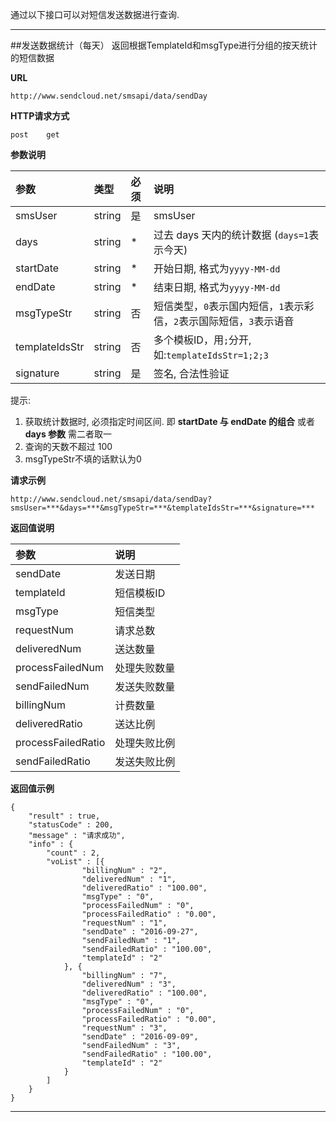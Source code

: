 通过以下接口可以对短信发送数据进行查询.
- - - 
##发送数据统计（每天）
返回根据TemplateId和msgType进行分组的按天统计的短信数据
    
**URL**    
```
http://www.sendcloud.net/smsapi/data/sendDay
```
    
**HTTP请求方式**
```
post    get
```
  
**参数说明** 
    
|参数|类型|必须|说明|
|:---|:---|:---|:---|
|smsUser|string|是|smsUser|
|days|string|*|过去 days 天内的统计数据 (`days=1`表示今天)| 
|startDate|string|*|开始日期, 格式为`yyyy-MM-dd`|
|endDate|string|*|结束日期, 格式为`yyyy-MM-dd`|
|msgTypeStr|string|否|短信类型，`0`表示国内短信，`1`表示彩信，`2`表示国际短信，`3`表示语音|
|templateIdsStr|string|否|多个模板ID，用`;`分开, 如:`templateIdsStr=1;2;3`|
|signature|string|是|签名, 合法性验证|

提示:

1. 获取统计数据时, 必须指定时间区间. 即 **startDate 与 endDate 的组合** 或者 **days 参数** 需二者取一
2. 查询的天数不超过 100
3. msgTypeStr不填的话默认为0

**请求示例**
```
http://www.sendcloud.net/smsapi/data/sendDay?smsUser=***&days=***&msgTypeStr=***&templateIdsStr=***&signature=***
```

**返回值说明**

|参数|说明|
|:---|:---|
|sendDate|发送日期|
|templateId|短信模板ID|
|msgType|短信类型|
|requestNum|请求总数|
|deliveredNum|送达数量|
|processFailedNum|处理失败数量|
|sendFailedNum|发送失败数量|
|billingNum|计费数量|
|deliveredRatio|送达比例|
|processFailedRatio|处理失败比例|
|sendFailedRatio|发送失败比例|

**返回值示例**
```
{
	"result" : true,
	"statusCode" : 200,
	"message" : "请求成功",
	"info" : {
		"count" : 2,
		"voList" : [{
				"billingNum" : "2",
				"deliveredNum" : "1",
				"deliveredRatio" : "100.00",
				"msgType" : "0",
				"processFailedNum" : "0",
				"processFailedRatio" : "0.00",
				"requestNum" : "1",
				"sendDate" : "2016-09-27",
				"sendFailedNum" : "1",
				"sendFailedRatio" : "100.00",
				"templateId" : "2"
			}, {
				"billingNum" : "7",
				"deliveredNum" : "3",
				"deliveredRatio" : "100.00",
				"msgType" : "0",
				"processFailedNum" : "0",
				"processFailedRatio" : "0.00",
				"requestNum" : "3",
				"sendDate" : "2016-09-09",
				"sendFailedNum" : "3",
				"sendFailedRatio" : "100.00",
				"templateId" : "2"
			}
		]
	}
}
```

- - -  
